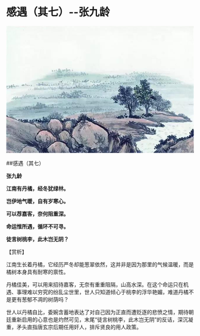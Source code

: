 # 感遇（其七）--张九龄

![感遇其七](image/感遇其七张九龄.jpg)

##感遇（其七）

**张九龄**

**江南有丹橘，经冬犹绿林。**

**岂伊地气暖，自有岁寒心。**

**可以荐嘉客，奈何阻重深。**

**命运惟所遇，循环不可寻。**

**徒言树桃李，此木岂无阴？**



【赏析】

江南生长着丹橘，它经历严冬却能葱翠依然，这并非是因为那里的气候温暖，而是橘树本身具有耐寒的禀性。

丹橘佳美，可以用来招待嘉客，无奈有重重阻隔，山高水深。在这个命运只在机遇、事理难以穷究的纷乱尘世里，世人只知道倾心于桃李的浮华艳媚，难道丹橘不是更有葱郁不凋的树荫吗？

世人以丹橘自比，委婉含蓄地表达了对自己因为正直而遭贬逐的悲愤之情，期待朝廷重新启用的心意也是灼然可见，末尾“徒言树桃李，此木岂无阴”的反诘，深沉凝重，矛头直指唐玄宗后期任用奸人，排斥贤良的用人政策。